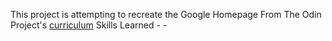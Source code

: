 This project is attempting to recreate the Google Homepage
From The Odin Project's [curriculum](http://www.theodinproject.com/courses/web-development-101/lessons/html-css)
    Skills Learned
    -
    -